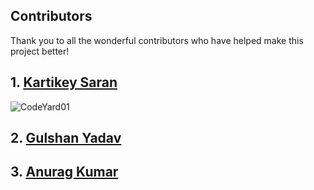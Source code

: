 ## Contributors

Thank you to all the wonderful contributors who have helped make this project better!

## 1. [Kartikey Saran](https://github.com/CodeYard01)
   ![CodeYard01](https://avatars.githubusercontent.com/u/132538503?v=4)

## 2. [Gulshan Yadav](https://github.com/gulshan214)

## 3. [Anurag Kumar](https://github.com/anuragjha262)
  
